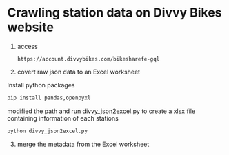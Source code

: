 # Crawling station data on Divvy Bikes website

1. access

   ```
   https://account.divvybikes.com/bikesharefe-gql
   ```

2. covert raw json data to an Excel worksheet

Install python packages

```python
pip install pandas,openpyxl
```

modified the path and run divvy_json2excel.py to create a xlsx file containing information of each stations 

```python
python divvy_json2excel.py
```

3. merge the metadata from the Excel worksheet